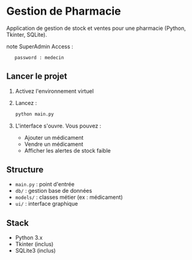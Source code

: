 # Gestion de Pharmacie

Application de gestion de stock et ventes pour une pharmacie (Python, Tkinter, SQLite).

note SuperAdmin Access :

   ```username : medecin
      password : medecin
   ```

## Lancer le projet

1. Activez l'environnement virtuel
2. Lancez :

   ```bash
   python main.py
   ```

3. L'interface s'ouvre. Vous pouvez :
   - Ajouter un médicament
   - Vendre un médicament
   - Afficher les alertes de stock faible

## Structure

- `main.py` : point d'entrée
- `db/` : gestion base de données
- `models/` : classes métier (ex : médicament)
- `ui/` : interface graphique

## Stack

- Python 3.x
- Tkinter (inclus)
- SQLite3 (inclus)
